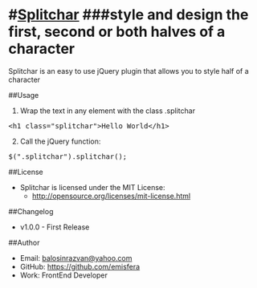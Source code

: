 #[Splitchar](http://www.emisfera-shop.ro/splitchar/)
###style and design the first, second or both halves of a character
=========

Splitchar is an easy to use jQuery plugin that allows you to style half of a character

##Usage
1) Wrap the text in any element with the class .splitchar 
<pre>&lt;h1 class=&quot;splitchar&quot;>Hello World&lt;/h1&gt;</pre>
2) Call the jQuery function:
<pre>$(".splitchar").splitchar();</pre>

##License
- Splitchar is licensed under the MIT License:
  - http://opensource.org/licenses/mit-license.html

##Changelog
- v1.0.0 - First Release

##Author
- Email: balosinrazvan@yahoo.com
- GitHub: https://github.com/emisfera
- Work: FrontEnd Developer

